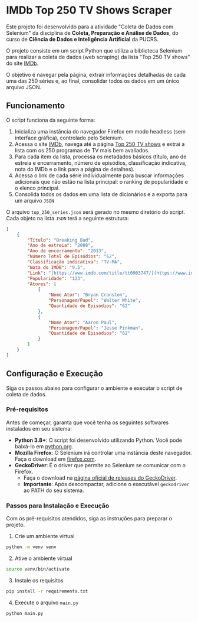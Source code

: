 # IMDb Top 250 TV Shows Scraper

Este projeto foi desenvolvido para a atividade "Coleta de Dados com Selenium" da disciplina de **Coleta, Preparação e Análise de Dados**, do curso de **Ciência de Dados e Inteligência Artificial** da PUCRS.

O projeto consiste em um script Python que utiliza a biblioteca Selenium para realizar a coleta de dados (web scraping) da lista "Top 250 TV shows" do site [IMDb](https://www.imdb.com/).

O objetivo é navegar pela página, extrair informações detalhadas de cada uma das 250 séries e, ao final, consolidar todos os dados em um único arquivo JSON.

## Funcionamento

O script funciona da seguinte forma:

1. Inicializa uma instância do navegador Firefox em modo headless (sem interface gráfica), controlado pelo Selenium.
2. Acessa o site [IMDb](https://www.imdb.com/), navega até a página [Top 250 TV shows](https://www.imdb.com/chart/toptv/?ref_=hm_nv_menu) e extrai a lista com os 250 programas de TV mais bem avaliados.
3. Para cada item da lista, processa os metadados básicos (título, ano de estreia e encerramento, número de episódios, classificação indicativa, nota do IMDb e o link para a página de detalhes).
4. Acessa o link de cada série individualmente para buscar informações adicionais que não estão na lista principal: o ranking de popularidade e o elenco principal.
5. Consolida todos os dados em uma lista de dicionários e a exporta para um arquivo `JSON`

O arquivo `top_250_series.json` será gerado no mesmo diretório do script. Cada objeto na lista `JSON` terá a seguinte estrutura:

```json
[
    {
        "Título": "Breaking Bad",
        "Ano de estreia": "2008",
        "Ano de encerramento": "2013",
        "Número Total de Episódios": "62",
        "Classificação indicativa": "TV-MA",
        "Nota do IMDB": "9.5",
        "Link": "[https://www.imdb.com/title/tt0903747/](https://www.imdb.com/title/tt0903747/)",
        "Popularidade": "123",
        "Atores": [
            {
                "Nome Ator": "Bryan Cranston",
                "Personagem/Papel": "Walter White",
                "Quantidade de Episódios": "62"
            },
            {
                "Nome Ator": "Aaron Paul",
                "Personagem/Papel": "Jesse Pinkman",
                "Quantidade de Episódios": "62"
            }
        ]
    }
]
```

## Configuração e Execução

Siga os passos abaixo para configurar o ambiente e executar o script de coleta de dados.

### Pré-requisitos

Antes de começar, garanta que você tenha os seguintes softwares instalados em seu sistema:

-   **Python 3.8+**: O script foi desenvolvido utilizando Python. Você pode baixá-lo em [python.org](https://www.python.org/downloads/).
-   **Mozilla Firefox**: O Selenium irá controlar uma instância deste navegador. Faça o download em [firefox.com](https://www.mozilla.org/pt-BR/firefox/new/).
-   **GeckoDriver**: É o driver que permite ao Selenium se comunicar com o Firefox.
    -   Faça o download na [página oficial de releases do GeckoDriver](https://github.com/mozilla/geckodriver/releases).
    -   **Importante**: Após descompactar, adicione o executável `geckodriver` ao PATH do seu sistema.

### Passos para Instalação e Execução

Com os pré-requisitos atendidos, siga as instruções para preparar o projeto.

1. Crie um ambiente virtual

```bash
python -m venv venv
```

2. Ative o ambiente virtual

```bash
source venv/bin/activate
```

3. Instale os requisitos

```bash
pip install -r requirements.txt
```

4. Execute o arquivo `main.py`

```bash
python main.py
```
